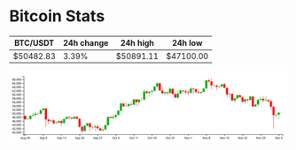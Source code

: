 # Bitcoin Stats

BTC/USDT|24h change|24h high|24h low|
|---|---|---|---|
|$50482.83|3.39%|$50891.11|$47100.00|

<img src="./chart.svg">
